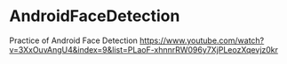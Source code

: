 # AndroidFaceDetection
Practice of Android Face Detection
https://www.youtube.com/watch?v=3XxOuvAngU4&index=9&list=PLaoF-xhnnrRW096y7XjPLeozXqevjz0kr
